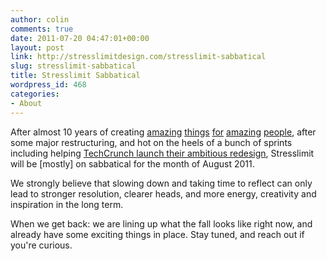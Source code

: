 ```yaml
---
author: colin
comments: true
date: 2011-07-20 04:47:01+00:00
layout: post
link: http://stresslimitdesign.com/stresslimit-sabbatical
slug: stresslimit-sabbatical
title: Stresslimit Sabbatical
wordpress_id: 468
categories:
- About
---
```


After almost 10 years of creating [amazing](/editorial-calendar-plugin) [things](/power-of-scale) [for](http://trustedadvisor.com) [amazing](http://www.chrisbrogan.com/what-i-do/) [people](http://juliensmith.com), after some major restructuring, and hot on the heels of a bunch of sprints including helping [TechCrunch launch their ambitious redesign](http://techcrunch.com/2011/07/08/heads-up-techcrunch-will-look-a-little-different-next-week/), Stresslimit will be [mostly] on sabbatical for the month of August 2011.

We strongly believe that slowing down and taking time to reflect can only lead to stronger resolution, clearer heads, and more energy, creativity and inspiration in the long term.

When we get back: we are lining up what the fall looks like right now, and already have some exciting things in place. Stay tuned, and reach out if you're curious.
